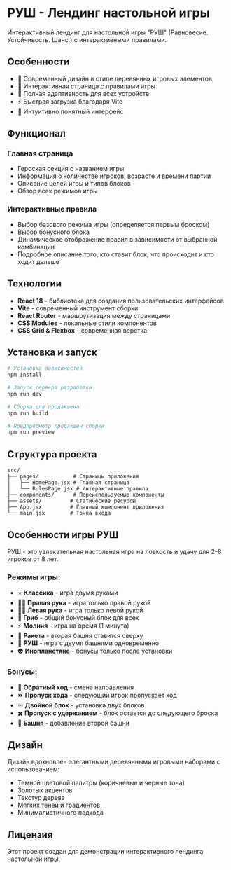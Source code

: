 # РУШ - Лендинг настольной игры

Интерактивный лендинг для настольной игры "РУШ" (Равновесие. Устойчивость. Шанс.) с интерактивными правилами.

## Особенности

- 🎨 Современный дизайн в стиле деревянных игровых элементов
- 🎲 Интерактивная страница с правилами игры
- 📱 Полная адаптивность для всех устройств
- ⚡ Быстрая загрузка благодаря Vite
- 🎯 Интуитивно понятный интерфейс

## Функционал

### Главная страница
- Героская секция с названием игры
- Информация о количестве игроков, возрасте и времени партии
- Описание целей игры и типов блоков
- Обзор всех режимов игры

### Интерактивные правила
- Выбор базового режима игры (определяется первым броском)
- Выбор бонусного блока
- Динамическое отображение правил в зависимости от выбранной комбинации
- Подробное описание того, кто ставит блок, что происходит и кто ходит дальше

## Технологии

- **React 18** - библиотека для создания пользовательских интерфейсов
- **Vite** - современный инструмент сборки
- **React Router** - маршрутизация между страницами
- **CSS Modules** - локальные стили компонентов
- **CSS Grid & Flexbox** - современная верстка

## Установка и запуск

```bash
# Установка зависимостей
npm install

# Запуск сервера разработки
npm run dev

# Сборка для продакшена
npm run build

# Предпросмотр продакшен сборки
npm run preview
```

## Структура проекта

```
src/
├── pages/           # Страницы приложения
│   ├── HomePage.jsx # Главная страница
│   └── RulesPage.jsx # Интерактивные правила
├── components/      # Переиспользуемые компоненты
├── assets/         # Статические ресурсы
├── App.jsx         # Главный компонент приложения
└── main.jsx        # Точка входа
```

## Особенности игры РУШ

РУШ - это увлекательная настольная игра на ловкость и удачу для 2-8 игроков от 8 лет.

### Режимы игры:
- ⭐️ **Классика** - игра двумя руками
- 🫱🏻 **Правая рука** - игра только правой рукой
- 🫲🏻 **Левая рука** - игра только левой рукой
- 🍄 **Гриб** - общий бонусный блок для всех
- ⚡️ **Молния** - игра на время (1 минута)
- 🚀 **Ракета** - вторая башня ставится сверху
- 🗼 **РУШ** - игра с двумя башнями одновременно
- 👽 **Инопланетяне** - бонусы только после установки

### Бонусы:
- 🔄 **Обратный ход** - смена направления
- ⏩️ **Пропуск хода** - следующий игрок пропускает ход
- ♾️ **Двойной блок** - установка двух блоков
- ✖️ **Пропуск с удержанием** - блок остается до следующего броска
- 🗼 **Башня** - добавление второй башни

## Дизайн

Дизайн вдохновлен элегантными деревянными игровыми наборами с использованием:
- Темной цветовой палитры (коричневые и черные тона)
- Золотых акцентов
- Текстур дерева
- Мягких теней и градиентов
- Минималистичного подхода

## Лицензия

Этот проект создан для демонстрации интерактивного лендинга настольной игры.
